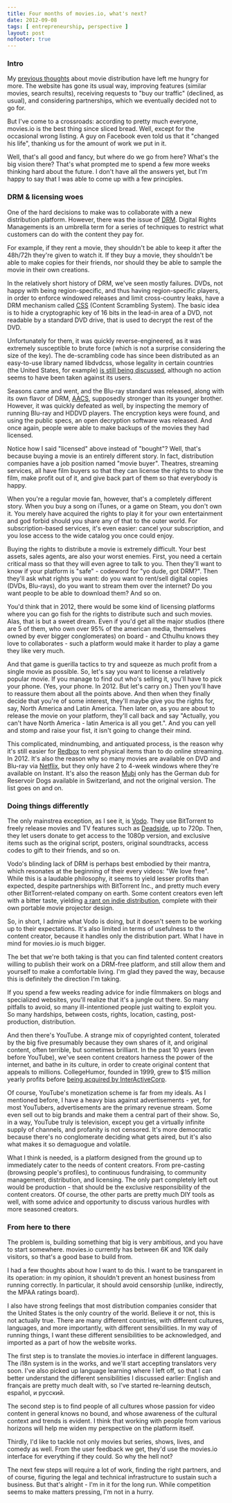 ```yaml
---
title: Four months of movies.io, what's next?
date: 2012-09-08
tags: [ entrepreneurship, perspective ]
layout: post
nofooter: true
---
```


### Intro

My [previous thoughts](http://amos.me/blog/2012/movies/) about movie distribution have left
me hungry for more. The website has gone its usual way, improving features (similar movies,
search results), receiving requests to "buy our traffic" (declined, as usual), and considering
partnerships, which we eventually decided not to go for.

But I've come to a crossroads: according to pretty much everyone, movies.io is the best thing
since sliced bread. Well, except for the occasional wrong listing. A guy on Facebook even
told us that it "changed his life", thanking us for the amount of work we put in it.

Well, that's all good and fancy, but where do we go from here? What's the big vision there?
That's what prompted me to spend a few more weeks thinking hard about the future. I don't have
all the answers yet, but I'm happy to say that I was able to come up with a few principles.

### DRM & licensing woes

One of the hard decisions to make was to collaborate with a new distribution platform. However,
there was the issue of [DRM][drm]. Digital Rights Managements is an umbrella term for a series of
techniques to restrict what customers can do with the content they pay for.

[drm]: http://en.wikipedia.org/wiki/Digital_rights_management

For example, if they rent a movie, they shouldn't be able to keep it after the 48h/72h they're
given to watch it. If they buy a movie, they shouldn't be able to make copies for their friends,
nor should they be able to sample the movie in their own creations.

In the relatively short history of DRM, we've seen mostly failures. DVDs, not happy with being
region-specific, and thus having region-specific players, in order to enforce windowed releases
and limit cross-country leaks, have a DRM mechanism called [CSS][css] (Content Scrambling System). The
basic idea is to hide a cryptographic key of 16 bits in the lead-in area of a DVD, not readable
by a standard DVD drive, that is used to decrypt the rest of the DVD.

[css]: http://en.wikipedia.org/wiki/Content_Scramble_System

Unfortunately for them, it was quickly reverse-engineered, as it was extremely susceptible to
brute force (which is not a surprise considering the size of the key). The de-scrambling code
has since been distributed as an easy-to-use library named libdvdcss, whose legality in certain
countries (the United States, for example) [is still being discussed][liblegal], although no action seems
to have been taken against its users.

[liblegal]: http://www.psychocats.net/ubuntucat/the-legality-or-illegality-of-w32codecs-and-libdvdcss2/

Seasons came and went, and the Blu-ray standard was released, along with its own flavor of DRM,
[AACS][aacs], supposedly stronger than its younger brother. However, it was quickly defeated as well,
by inspecting the memory of running Blu-ray and HDDVD players. The encryption keys were found,
and using the public specs, an open decryption software was released. And once again, people were
able to make backups of the movies they had licensed.

[aacs]: http://www.psychocats.net/ubuntucat/the-legality-or-illegality-of-w32codecs-and-libdvdcss2/

Notice how I said "licensed" above instead of "bought"? Well, that's because buying a movie is
an entirely different story. In fact, distribution companies have a job position named "movie buyer".
Theatres, streaming services, all have film buyers so that they can license the rights to show the film,
make profit out of it, and give back part of them so that everybody is happy.

When you're a regular movie fan, however, that's a completely different story. When you buy a song
on iTunes, or a game on Steam, you don't own it. You merely have acquired the rights to play it for your
own entertainment and god forbid should you share any of that to the outer world. For subscription-based
services, it's even easier: cancel your subscription, and you lose access to the wide catalog you once
could enjoy.

Buying the rights to distribute a movie is extremely difficult. Your best assets, sales agents, are
also your worst enemies. First, you need a certain critical mass so that they will even agree to talk
to you. Then they'll want to know if your platform is "safe" - codeword for "yo dude, got DRM?". Then
they'll ask what rights you want: do you want to rent/sell digital copies (DVDs, Blu-rays), do you want
to stream them over the internet? Do you want people to be able to download them? And so on.

You'd think that in 2012, there would be some kind of licensing platforms where you can go fish for
the rights to distribute such and such movies. Alas, that is but a sweet dream. Even if you'd get all
the major studios (there are 5 of them, who own over 95% of the american media, themselves owned
by ever bigger conglomerates) on board - and Cthulhu knows they love to collaborates - such a platform
would make it harder to play a game they like very much.

And that game is guerilla tactics to try and squeeze as much profit from a single movie as possible.
So, let's say you want to license a relatively popular movie. If you manage to find out who's selling it,
you'll have to pick your phone. (Yes, your phone. In 2012. But let's carry on.) Then you'll have to
reassure them about all the points above. And then when they finally decide that you're of some interest,
they'll maybe give you the rights for, say, North America and Latin America. Then later on, as you are
about to release the movie on your platform, they'll call back and say "Actually, you can't have North
America - latin America is all you get.". And you can yell and stomp and raise your fist, it isn't going
to change their mind.

This complicated, mindnumbing, and antiquated process, is the reason why it's still easier for [Redbox][redbox]
to rent physical items than to do online streaming. In 2012. It's also the reason why so many movies are
available on DVD and Blu-ray via [Netflix][netflix], but they only have 2 to 4-week windows where they're
available on Instant. It's also the reason [Mubi][mubi] only has the German dub for Reservoir Dogs available
in Switzerland, and not the original version. The list goes on and on.

[redbox]: http://www.redbox.com/
[netflix]: http://netflix.com/
[mubi]: http://mubi.com/

### Doing things differently

The only mainstrea exception, as I see it, is [Vodo][vodo]. They use BitTorrent to freely release movies
and TV features such as [Deadside][deadside], up to 720p. Then, they let users donate to get access to the
1080p version, and exclusive items such as the original script, posters, original soundtracks, access codes
to gift to their friends, and so on.

[vodo]: http://vo.do/
[deadside]: http://movies.io/m/oBN/en

Vodo's blinding lack of DRM is perhaps best embodied by their mantra, which resonates at the beginning of
their every videos: "We love free". While this is a laudable philosophy, it seems to yield lesser profits
than expected, despite partnerships with BitTorrent Inc., and pretty much every other BitTorrent-related
company on earth. Some content creators even left with a bitter taste, yielding [a rant on indie distribution][rant],
complete with their own portable movie projector design.

[rant]: https://www.facebook.com/notes/a-lonely-place-for-dying/the-past-six-months-the-road-ahead/359678007409730

So, in short, I admire what Vodo is doing, but it doesn't seem to be working up to their expectations.
It's also limited in terms of usefulness to the content creator, because it handles only the distribution part.
What I have in mind for movies.io is much bigger.

The bet that we're both taking is that you can find talented content creators willing to publish their work
on a DRM-free platform, and still allow them and yourself to make a comfortable living. I'm glad they paved
the way, because this is definitely the direction I'm taking.

If you spend a few weeks reading advice for indie filmmakers on blogs and specialized websites, you'll realize
that it's a jungle out there. So many pitfalls to avoid, so many ill-intentioned people just waiting to exploit
you. So many hardships, between costs, rights, location, casting, post-production, distribution.

And then there's YouTube. A strange mix of copyrighted content, tolerated by the big five presumably because
they own shares of it, and original content, often terrible, but sometimes brilliant. In the past 10 years
(even before YouTube), we've seen content creators harness the power of the internet, and bathe in its culture,
in order to create original content that appeals to millions. CollegeHumor, founded in 1999, grew to $15 million
yearly profits before [being acquired by InterActiveCorp][chbuyout].

[chbuyout]: http://en.wikipedia.org/wiki/Ricky_Van_Veen

Of course, YouTube's monetization scheme is far from my ideals. As I mentioned before, I have a heavy bias
against advertisements - yet, for most YouTubers, advertisements are the primary revenue stream. Some even
sell out to big brands and make them a central part of their show. So, in a way, YouTube truly is television,
except you get a virtually infinite supply of channels, and profanity is not censored. It's more democratic
because there's no conglomerate deciding what gets aired, but it's also what makes it so demaguogue and
volatile.

What I think is needed, is a platform designed from the ground up to immediately cater to the needs of content
creators. From pre-casting (browsing people's profiles), to continuous fundraising, to community management,
distribution, and licensing. The only part completely left out would be production - that should be the exclusive
responsibility of the content creators. Of course, the other parts are pretty much DIY tools as well, with
some advice and opportunity to discuss various hurdles with more seasoned creators.

### From here to there

The problem is, building something that big is very ambitious, and you have to start somewhere. movies.io
currently has between 6K and 10K daily visitors, so that's a good base to build from.

I had a few thoughts about how I want to do this. I want to be transparent in its operation: in my opinion,
it shouldn't prevent an honest business from running correctly. In particular, it should avoid censorship
(unlike, indirectly, the MPAA ratings board).

I also have strong feelings that most distribution companies consider that the United States is the only
country of the world. Believe it or not, this is not actually true. There are many different countries, with
different cultures, languages, and more importantly, with different sensibilities. In my way of running things,
I want these different sensibilities to be acknowledged, and imported as a part of how the website works.

The first step is to translate the movies.io interface in different languages. The i18n system is in the works,
and we'll start accepting translators very soon. I've also picked up language learning where I left off, so that
I can better understand the different sensibilities I discussed earlier: English and français are pretty much
dealt with, so I've started re-learning deutsch, español, и русский.

The second step is to find people of all cultures whose passion for video content in general knows no bound,
and whose awareness of the cultural context and trends is evident. I think that working with people from various
horizons will help me widen my perspective on the platform itself.

Thirdly, I'd like to tackle not only movies but series, shows, lives, and comedy as well. From the user feedback
we get, they'd use the movies.io interface for everything if they could. So why the hell not?

The next few steps will require a lot of work, finding the right partners, and of course, figuring the legal and
technical infrastructure to sustain such a business. But that's alright - I'm in it for the long run. While competition
seems to make matters pressing, I'm not in a hurry.





